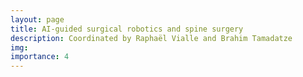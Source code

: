 ```yaml
---
layout: page
title: AI-guided surgical robotics and spine surgery
description: Coordinated by Raphaël Vialle and Brahim Tamadatze
img:
importance: 4
---
```

